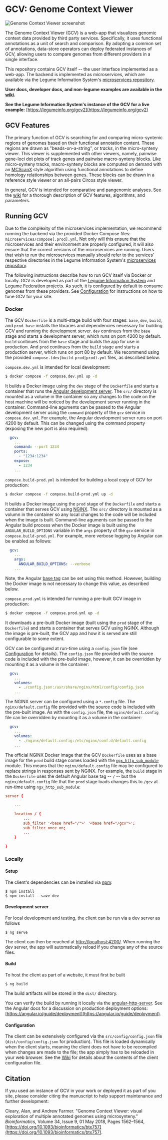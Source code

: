 # GCV: Genome Context Viewer

![Genome Context Viewer screenshot](/doc/img/screenshot.png)

The Genome Context Viewer (GCV) is a web-app that visualizes genomic context data provided by third party services.
Specifically, it uses functional annotations as a unit of search and comparison.
By adopting a common set of annotations, data-store operators can deploy federated instances of GCV, allowing users to compare genomes from different providers in a single interface.

This repository contains GCV itself -- the user interface implemented as a web-app.
The backend is implemented as microservices, which are available via the Legume Information System's [microservices repository](https://github.com/legumeinfo/microservices).

**User docs, developer docs, and non-legume examples are available in the [wiki](https://github.com/legumeinfo/gcv/wiki).**

**See the Legume Information System's instance of the GCV for a live example:** [https://legumeinfo.org/gcv2](https://legumeinfo.org/gcv2)


## GCV Features

The primary function of GCV is searching for and comparing micro-syntenic regions of genomes based on their functional annotation content.
These regions are drawn as "beads-on-a-string", or _tracks_, in the micro-synteny viewer.
This viewer is supplemented with other viewers, namely, pairwise gene-loci dot plots of track genes and pairwise macro-synteny blocks.
Like micro-synteny tracks, macro-synteny blocks are computed on demand with an [MCScanX](https://doi.org/10.1093/nar/gkr1293) style algorithm using functional annotations to define homology relationships between genes.
These blocks can be drawn in a reference style viewer or an all-pairs Circos style viewer.

In general, GCV is intended for comparative and pangenomic analyses.
See the [wiki](https://github.com/legumeinfo/lis_context_viewer/wiki/User-Help) for a thorough description of GCV features, algorithms, and parameters.


## Running GCV

Due to the complexity of the microservices implementation, we recommend running the backend via the provided Docker Compose files: `microservices/compose[.prod].yml`.
Not only will this ensure that the microservices and their environment are properly configured, it will also ensure that the correct versions of the microservices are running.
Users that wish to run the microservices manually should refer to the services' respective directories in the Legume Information System's [microservices repository](https://github.com/legumeinfo/microservices).

The following instructions describe how to run GCV itself via Docker or locally.
GCV is developed as part of the [Legume Information System](https://legumeinfo.org/) and [Legume Federation](https://www.legumefederation.org/) projects.
As such, it is [configured](https://github.com/legumeinfo/gcv/wiki/Client-Configuration) by default to consume genomes from these providers.
See [Configuration](#configuration) for instructions on how to tune GCV for your site.

### Docker

The GCV `Dockerfile` is a multi-stage build with four stages: `base`, `dev`, `build`, and `prod`.
`base` installs the libraries and dependencies necessary for building GCV and running the development server.
`dev` continues from the `base` stage and starts a development server, which runs on port 4200 by default.
`build` continues from the `base` stage and builds the app for use in production.
And `prod` continues from the `build` stage and starts a production server, which runs on port 80 by default.
We recommend using the provided `compose.(dev|build-prod|prod).yml` files, as described below.

`compose.dev.yml` is intended for local development:
```bash
$ docker compose -f compose.dev.yml up -d
```
It builds a Docker image using the `dev` stage of the `Dockerfile` and starts a container that runs the [Angular development server](#development-server).
The `src/` directory is mounted as a volume in the container so any changes to the code on the host machine will be noticed by the development server running in the container.
Command-line aguments can be passed to the Angular development server using the `command` property of the `gcv` service in `compose.dev.yml`.
For example, the Angular development server runs on port 4200 by default.
This can be changed using the command property (exposing the new port is also required):
```yml
  gcv:
    ...
    command: --port 1234
    ports:
      - "1234:1234"
    expose:
      - 1234
    ...
```

`compose.build-prod.yml` is intended for building a local copy of GCV for production:
```bash
$ docker compose -f compose.build-prod.yml up -d
```
It builds a Docker image using the `prod` stage of the `Dockerfile` and starts a container that serves GCV using [NGINX](https://www.nginx.com/).
The `src/` directory is mounted as a volumn in the container so any local changes to the code will be included when the image is built.
Command-line aguments can be passed to the Angular build process when the Docker image is built using the `ANGULAR_BUILD_OPTIONS` variable in the `args` property of the `gcv` service in `compose.build-prod.yml`.
For example, more verbose logging by Angular can be enabled as follows:
```yml
  gcv:
    ...
    args:
      ANGULAR_BUILD_OPTIONS: --verbose
    ...
```
Note, the Angular [base tag](https://angular.io/guide/deployment#the-base-tag) can be set using this method.
However, building the Docker image is not necessary to change this value, as described below.

`compose.prod.yml` is intended for running a pre-built GCV image in production:
```bash
$ docker compose -f compose.prod.yml up -d
```
It downloads a pre-built Docker image (built using the `prod` stage of the `Dockerfile`) and starts a container that serves GCV using NGINX.
Although the image is pre-built, the GCV app and how it is served are still configurable to some extent.

GCV can be configured at run-time using a `config.json` file (see [Configuration](#configuration) for details).
The `config.json` file provided with the source code is included with the pre-build image, however, it can be overridden by mounting it as a volume in the container:
```yml
  gcv:
    ...
    volumes:
      - ./config.json:/usr/share/nginx/html/config/config.json
    ...
```
The NGINX server can be configured using a `*.config` file.
The `nginx/default.config` file provided with the source code is included with the pre-built image.
As with the `config.json` file, the `nginx/default.config` file can be overridden by mounting it as a volume in the container:
```yml
  gcv:
    ...
    volumes:
      - ./nginx/default.config:/etc/nginx/conf.d/default.config
    ...
```
The official NGINX Docker image that the GCV `Dockerfile` uses as a base image for the `prod` build stage comes loaded with the [`ngx_http_sub_module`](https://nginx.org/en/docs/http/ngx_http_sub_module.html) module.
This means that the `nginx/default.config` file may be configured to replace strings in responses sent by NGINX.
For example, the `build` stage in the `Dockerfile` uses the default Angular base tag -- `/` -- but the `nginx/default.config` file that the `prod` stage loads changes this to `/gcv` at run-time using `ngx_http_sub_module`:
```conf
server {

    ...

    location / {
        ...
        sub_filter '<base href="/">' '<base href="/gcv">';
        sub_filter_once on;
        ...
    }

}
```


### Locally

#### Setup

The client's dependencies can be installed via [npm](https://www.npmjs.com/):

    $ npm install
    $ npm install --save-dev

#### Development server

For local development and testing, the client can be run via a dev server as follows

    $ ng serve

The client can then be reached at [http://localhost:4200/](http://localhost:4200/).
When running the dev server, the app will automatically reload if you change any of the source files.

#### Build

To host the client as part of a website, it must first be built

    $ ng build

The build artifacts will be stored in the `dist/` directory.

You can verify the build by running it locally via the [angular-http-server](https://www.npmjs.com/package/angular-http-server).
See the Angular docs for a discussion on production deployment options: [https://angular.io/guide/deployment](https://angular.io/guide/deployment).

#### Configuration

The client can be extensively configured via the `src/config/config.json` file (`dist/config/config.json` for production).
This file is loaded dynamically when the client starts, meaning the client does not have to be recompiled when changes are made to the file; the app simply has to be reloaded in your web browser.
See the [Wiki](https://github.com/legumeinfo/lis_context_viewer/wiki/Client-Configuration) for details about the contents of the client configuration file.

## Citation
If you used an instance of GCV in your work or deployed it as part of you site, please consider citing the manuscript to help support maintenance and further development:

Cleary, Alan, and Andrew Farmer. "Genome Context Viewer: visual exploration of multiple annotated genomes using microsynteny." _Bioinformatics_, Volume 34, Issue 9, 01 May 2018, Pages 1562&ndash;1564, [https://doi.org/10.1093/bioinformatics/btx757](https://doi.org/10.1093/bioinformatics/btx757).
